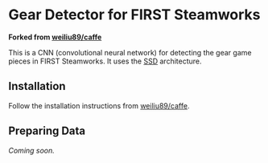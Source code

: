 # Gear Detector for FIRST Steamworks

**Forked from [weiliu89/caffe](https://github.com/weiliu89/caffe/tree/ssd/)**

This is a CNN (convolutional neural network) for detecting the gear game pieces in FIRST Steamworks. It uses the [SSD](https://arxiv.org/abs/1512.02325) architecture.

## Installation

Follow the installation instructions from [weiliu89/caffe](https://github.com/weiliu89/caffe/tree/ssd/#installation).

## Preparing Data

_Coming soon._
